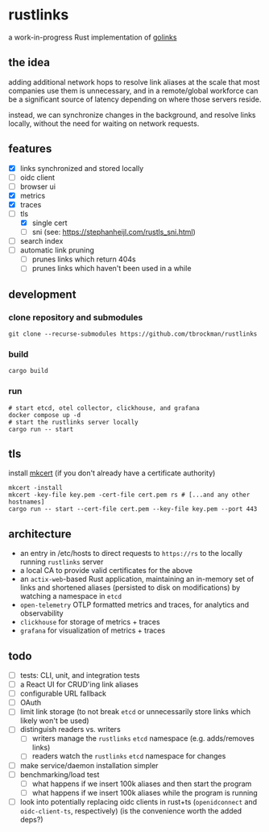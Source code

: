# rustlinks

a work-in-progress Rust implementation of [golinks](https://golinks.github.io/golinks/)

## the idea

adding additional network hops to resolve link aliases at the scale that most companies use them is unnecessary, and in a remote/global workforce can be a significant source of latency depending on where those servers reside.

instead, we can synchronize changes in the background, and resolve links locally, without the need for waiting on network requests.

## features

- [x] links synchronized and stored locally
- [ ] oidc client
- [ ] browser ui
- [x] metrics
- [x] traces
- [ ] tls
  - [x] single cert
  - [ ] sni (see: https://stephanheijl.com/rustls_sni.html)
- [ ] search index
- [ ] automatic link pruning
  - [ ] prunes links which return 404s
  - [ ] prunes links which haven't been used in a while

## development

### clone repository and submodules

```shell
git clone --recurse-submodules https://github.com/tbrockman/rustlinks
```

### build

```shell
cargo build
```

### run

```shell
# start etcd, otel collector, clickhouse, and grafana
docker compose up -d
# start the rustlinks server locally
cargo run -- start
```

## tls

install [mkcert](https://github.com/FiloSottile/mkcert#installation) (if you don't already have a certificate authority)

```shell
mkcert -install
mkcert -key-file key.pem -cert-file cert.pem rs # [...and any other hostnames]
cargo run -- start --cert-file cert.pem --key-file key.pem --port 443
```

## architecture

- an entry in /etc/hosts to direct requests to `https://rs` to the locally running `rustlinks` server
- a local CA to provide valid certificates for the above
- an `actix-web`-based Rust application, maintaining an in-memory set of links and shortened aliases (persisted to disk on modifications) by watching a namespace in `etcd`
- `open-telemetry` OTLP formatted metrics and traces, for analytics and observability
- `clickhouse` for storage of metrics + traces
- `grafana` for visualization of metrics + traces

## todo

- [ ] tests: CLI, unit, and integration tests
- [ ] a React UI for CRUD'ing link aliases
- [ ] configurable URL fallback
- [ ] OAuth
- [ ] limit link storage (to not break `etcd` or unnecessarily store links which likely won't be used)
- [ ] distinguish readers vs. writers
  - [ ] writers manage the `rustlinks` `etcd` namespace (e.g. adds/removes links)
  - [ ] readers watch the `rustlinks` `etcd` namespace for changes
- [ ] make service/daemon installation simpler
- [ ] benchmarking/load test
  - [ ] what happens if we insert 100k aliases and then start the program
  - [ ] what happens if we insert 100k aliases while the program is running
- [ ] look into potentially replacing oidc clients in rust+ts (`openidconnect` and `oidc-client-ts`, respectively) (is the convenience worth the added deps?)
